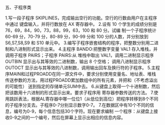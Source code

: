 五、子程序类 

1.写一段子程序 SKIPLINES，完成输出空行的功能。空行的行数由用户在主程序中通过 键盘输入，并将行数放在 AX 寄存器中。 
2.设有 10 个学生的成绩分别是 76，69，84，90，73，88，99，63，100 和 80 分。试编 制一个子程序统计 60-69 分，70-79 分，80-89 分，90-99 分和 100 分的人数，并分别放到 S6,S7,S8,S9 和 S10 单元中。 
3.编写子程序嵌套结构的程序，把整数分别用二进制和八进制形式显示出来。
4.主程序 BANDO:把整数字变量 VAL1 存入堆栈，并调用子程序 PAIRS；子程序 PAIRS:从 堆栈中取出 VAL1，调用二进制显示程序 OUTBIN 显示出与其等效的二进制数，输出 8 个空格； 调用八进制显示程序 OUTOCT 显示出与其等效的八进制数，调用输出回车及换行符的子程序。 
5.主程序MAIN和过程PROADD在同一源文件中，要求分别使用变量名、地址表、堆栈 传送参数的方法，用过程PROADD累加数组中的所有元素，并把和（不考虑溢出的可能性） 送到指定的存储单元SUM中去。 
6.从键盘上取得一个十进制数，然后把该数用十六进制的形式显示出来。要求子程序用 寄存器参数传送的方法。 
7.使用跳跃表法，根据AL寄存器中哪一位位1（从低位到高位）把程序转移到8个不同 的子程序分支去。子程序0-7分别显示数字0-7。 
7.在数据区中有10个不同的信息，编号为0-9，每个信息包括30个字符。现在要求编制 一个程序：从键盘上接收0-9之间的一个编号，然后在屏幕上显示出相应的信息内容。
